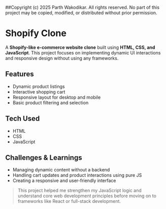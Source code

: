 ##Copyright (c) 2025 Parth Wakodikar.
All rights reserved. No part of this project may be copied, modified, or distributed without prior permission.

# Shopify Clone

A **Shopify-like e-commerce website clone** built using **HTML, CSS, and JavaScript**. This project focuses on implementing dynamic UI interactions and responsive design without using any frameworks.

## Features
- Dynamic product listings
- Interactive shopping cart
- Responsive layout for desktop and mobile
- Basic product filtering and selection

## Tech Used
- HTML
- CSS
- JavaScript

## Challenges & Learnings
- Managing dynamic content without a backend
- Handling cart updates and product interactions using pure JS
- Creating a responsive and user-friendly interface

> This project helped me strengthen my JavaScript logic and understand core web development principles before moving on to frameworks like React or full-stack development.




